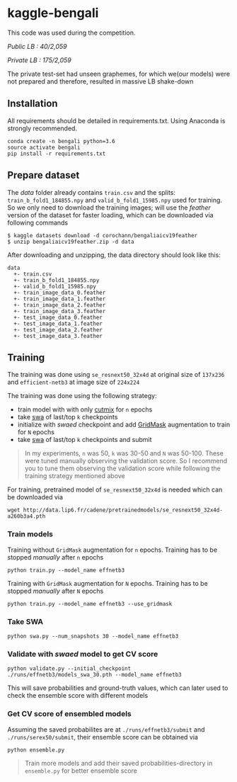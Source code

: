 # kaggle-bengali
This code was used during the competition.

*Public LB  : 40/2,059*

*Private LB : 175/2,059*

The private test-set had unseen graphemes, for which we(our models) were not prepared and therefore, resulted in massive LB shake-down

## Installation
All requirements should be detailed in requirements.txt. Using Anaconda is strongly recommended.
```
conda create -n bengali python=3.6
source activate bengali
pip install -r requirements.txt
```

## Prepare dataset
The *data* folder already contains `train.csv` and the splits: `train_b_fold1_184855.npy` and `valid_b_fold1_15985.npy` used for training. So we only need to download the training images; will use the *feather* version of the dataset for faster loading, which can be downloaded via following commands

```
$ kaggle datasets download -d corochann/bengaliaicv19feather
$ unzip bengaliaicv19feather.zip -d data
```
After downloading and unzipping, the data directory should look like this:
```
data
  +- train.csv
  +- train_b_fold1_184855.npy
  +- valid_b_fold1_15985.npy
  +- train_image_data_0.feather
  +- train_image_data_1.feather
  +- train_image_data_2.feather
  +- train_image_data_3.feather
  +- test_image_data_0.feather
  +- test_image_data_1.feather
  +- test_image_data_2.feather
  +- test_image_data_3.feather
```

## Training
The training was done using `se_resnext50_32x4d` at original size of `137x236` and `efficient-netb3` at image size of `224x224`

The training was done using the following strategy:


* train model with with only [cutmix](https://arxiv.org/abs/1905.04899) for `n` epochs
* take [swa](https://arxiv.org/abs/1803.05407) of last/top `k` checkpoints
* initialize with *swaed* checkpoint and add [GridMask](https://arxiv.org/abs/2001.04086) augmentation to train for `N` epochs
* take [swa](https://arxiv.org/abs/1803.05407) of last/top `k` checkpoints and submit

> In my experiments, `n` was 50, `k` was 30-50 and `N` was 50-100. These were tuned manually observing the validation score. So I recommend you to tune them observing the validation score while following the training strategy mentioned above

For training, pretrained model of `se_resnext50_32x4d` is needed which can be downloaded via
```
wget http://data.lip6.fr/cadene/pretrainedmodels/se_resnext50_32x4d-a260b3a4.pth
```

### Train models
Training without `GridMask` augmentation for `n` epochs. Training has to be stopped *manually* after `n` epochs
```
python train.py --model_name effnetb3
```
Training with `GridMask` augmentation for `N` epochs. Training has to be stopped *manually* after `N` epochs
```
python train.py --model_name effnetb3 --use_gridmask
```

### Take SWA
```
python swa.py --num_snapshots 30 --model_name effnetb3
```
### Validate with *swaed* model to get CV score 
```
python validate.py --initial_checkpoint ./runs/effnetb3/models_swa_30.pth --model_name effnetb3
```
This will save probabilities and ground-truth values, which can later used to check the ensemble score with different models

### Get CV score of ensembled models
Assuming the saved probabilites are at `./runs/effnetb3/submit` and `./runs/serex50/submit`, their ensemble score can be obtained via
```
python ensemble.py
```
>Train more models and add their saved probabilities-directory in `ensemble.py` for better ensemble score


